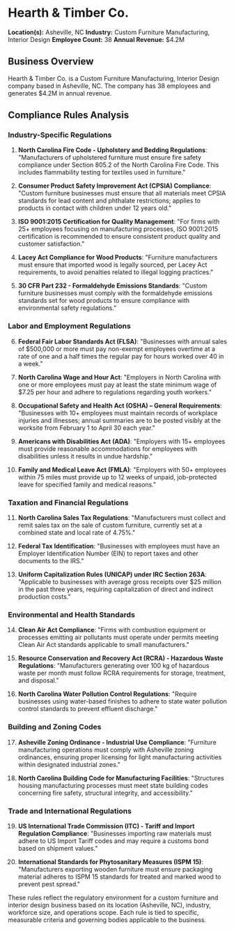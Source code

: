 # Hearth & Timber Co.

**Location(s):** Asheville, NC
**Industry:** Custom Furniture Manufacturing, Interior Design
**Employee Count:** 38
**Annual Revenue:** $4.2M

## Business Overview

Hearth & Timber Co. is a Custom Furniture Manufacturing, Interior Design company based in Asheville, NC. The company has 38 employees and generates $4.2M in annual revenue.



## Compliance Rules Analysis

### Industry-Specific Regulations

1. **North Carolina Fire Code - Upholstery and Bedding Regulations**:
   "Manufacturers of upholstered furniture must ensure fire safety compliance under Section 805.2 of the North Carolina Fire Code. This includes flammability testing for textiles used in furniture."

2. **Consumer Product Safety Improvement Act (CPSIA) Compliance**:
   "Custom furniture businesses must ensure that all materials meet CPSIA standards for lead content and phthalate restrictions; applies to products in contact with children under 12 years old."

3. **ISO 9001:2015 Certification for Quality Management**:
   "For firms with 25+ employees focusing on manufacturing processes, ISO 9001:2015 certification is recommended to ensure consistent product quality and customer satisfaction."

4. **Lacey Act Compliance for Wood Products**:
   "Furniture manufacturers must ensure that imported wood is legally sourced, per Lacey Act requirements, to avoid penalties related to illegal logging practices."

5. **30 CFR Part 232 - Formaldehyde Emissions Standards**:
   "Custom furniture businesses must comply with the formaldehyde emissions standards set for wood products to ensure compliance with environmental safety regulations."

### Labor and Employment Regulations

6. **Federal Fair Labor Standards Act (FLSA)**:
   "Businesses with annual sales of $500,000 or more must pay non-exempt employees overtime at a rate of one and a half times the regular pay for hours worked over 40 in a week."

7. **North Carolina Wage and Hour Act**:
   "Employers in North Carolina with one or more employees must pay at least the state minimum wage of $7.25 per hour and adhere to regulations regarding youth workers."

8. **Occupational Safety and Health Act (OSHA) – General Requirements**:
   "Businesses with 10+ employees must maintain records of workplace injuries and illnesses; annual summaries are to be posted visibly at the worksite from February 1 to April 30 each year."

9. **Americans with Disabilities Act (ADA)**:
   "Employers with 15+ employees must provide reasonable accommodations for employees with disabilities unless it results in undue hardship."

10. **Family and Medical Leave Act (FMLA)**:
    "Employers with 50+ employees within 75 miles must provide up to 12 weeks of unpaid, job-protected leave for specified family and medical reasons."

### Taxation and Financial Regulations

11. **North Carolina Sales Tax Regulations**:
    "Manufacturers must collect and remit sales tax on the sale of custom furniture, currently set at a combined state and local rate of 4.75%."

12. **Federal Tax Identification**:
    "Businesses with employees must have an Employer Identification Number (EIN) to report taxes and other documents to the IRS."

13. **Uniform Capitalization Rules (UNICAP) under IRC Section 263A**:
    "Applicable to businesses with average gross receipts over $25 million in the past three years, requiring capitalization of direct and indirect production costs."

### Environmental and Health Standards

14. **Clean Air Act Compliance**:
    "Firms with combustion equipment or processes emitting air pollutants must operate under permits meeting Clean Air Act standards applicable to small manufacturers."

15. **Resource Conservation and Recovery Act (RCRA) - Hazardous Waste Regulations**:
    "Manufacturers generating over 100 kg of hazardous waste per month must follow RCRA requirements for storage, treatment, and disposal."

16. **North Carolina Water Pollution Control Regulations**:
    "Require businesses using water-based finishes to adhere to state water pollution control standards to prevent effluent discharge."

### Building and Zoning Codes

17. **Asheville Zoning Ordinance - Industrial Use Compliance**:
    "Furniture manufacturing operations must comply with Asheville zoning ordinances, ensuring proper licensing for light manufacturing activities within designated industrial zones."

18. **North Carolina Building Code for Manufacturing Facilities**:
    "Structures housing manufacturing processes must meet state building codes concerning fire safety, structural integrity, and accessibility."

### Trade and International Regulations

19. **US International Trade Commission (ITC) - Tariff and Import Regulation Compliance**:
    "Businesses importing raw materials must adhere to US Import Tariff codes and may require a customs bond based on shipment values."

20. **International Standards for Phytosanitary Measures (ISPM 15)**:
    "Manufacturers exporting wooden furniture must ensure packaging material adheres to ISPM 15 standards for treated and marked wood to prevent pest spread."

These rules reflect the regulatory environment for a custom furniture and interior design business based on its location (Asheville, NC), industry, workforce size, and operations scope. Each rule is tied to specific, measurable criteria and governing bodies applicable to the business.
